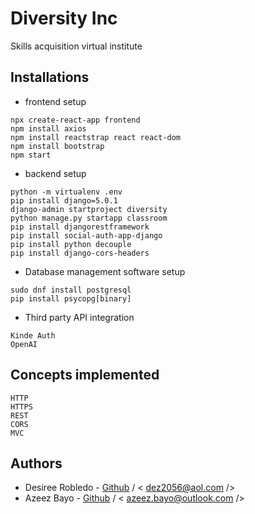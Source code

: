 # Diversity Inc
Skills acquisition virtual institute

## Installations

* frontend setup
```
npx create-react-app frontend
npm install axios
npm install reactstrap react react-dom
npm install bootstrap
npm start
```
* backend setup
```
python -m virtualenv .env 
pip install django=5.0.1
django-admin startproject diversity
python manage.py startapp classroom
pip install djangorestframework
pip install social-auth-app-django
pip install python decouple
pip install django-cors-headers
```
* Database management software setup
```
sudo dnf install postgresql
pip install psycopg[binary]
```
* Third party API integration
```
Kinde Auth 
OpenAI
``` 
## Concepts implemented
```
HTTP
HTTPS
REST
CORS
MVC 
``` 

## Authors
* Desiree Robledo - [Github](https://github.com/LadyD56) / < dez2056@aol.com />
* Azeez Bayo - [Github](https://github.com/AzeezBayo) / < azeez.bayo@outlook.com />
